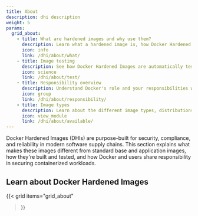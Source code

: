```yaml
---
title: About
description: dhi description
weight: 5
params:
  grid_about:
    - title: What are hardened images and why use them?
      description: Learn what a hardened image is, how Docker Hardened Images are built, what sets them apart from typical base and application images, and why you should use them.
      icon: info
      link: /dhi/about/what/
    - title: Image testing
      description: See how Docker Hardened Images are automatically tested for standards compliance, functionality, and security.
      icon: science
      link: /dhi/about/test/
    - title: Responsibility overview
      description: Understand Docker's role and your responsibilities when using Docker Hardened Images as part of your secure software supply chain.
      icon: group
      link: /dhi/about/responsibility/
    - title: Image types
      description: Learn about the different image types, distributions, and variants offered in the Docker Hardened Images catalog.
      icon: view_module
      link: /dhi/about/available/
---
```


Docker Hardened Images (DHIs) are purpose-built for security, compliance, and
reliability in modern software supply chains. This section explains what makes
these images different from standard base and application images, how they're
built and tested, and how Docker and users share responsibility in securing
containerized workloads.

## Learn about Docker Hardened Images

{{< grid
  items="grid_about"
>}}